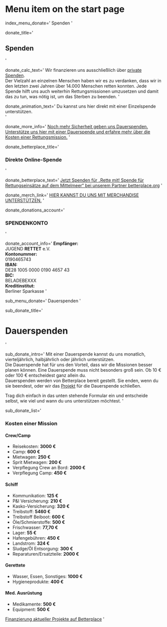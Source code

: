 # Menu item on the start page
index_menu_donate='
Spenden
'

donate_title='
## Spenden
'

donate_calc_text='
Wir finanzieren uns ausschließlich über [private Spenden](/faq#17_Warum_akzeptieren_wir_nur_private_Spenden_).  
Der Vielzahl an einzelnen Menschen haben wir es zu verdanken, dass wir in den letzten zwei Jahren über 14.000 Menschen retten konnten. Jede Spende hilft uns auch weiterhin Rettungsmissionen umzusetzen und damit das zu tun, was nötig ist, um das Sterben zu beenden.
'

donate_animation_text='
Du kannst uns hier direkt mit einer Einzelspende unterstützen.  
'

donate_more_info='
[Noch mehr Sicherheit geben uns Dauerspenden.  
Unterstütze uns hier mit einer Dauerspende und erfahre mehr über die Kosten einer Rettungsmission.](./donations)
'

donate_betterplace_title='
### Direkte Online-Spende
'

donate_betterplace_text='
[Jetzt Spenden für „Rette mit! Spende für Rettungseinsätze auf dem Mittelmeer“ bei unserem Partner betterplace.org](./betterplace)
'

donate_merch_link='
[HIER KANNST DU UNS MIT MERCHANDISE UNTERSTÜTZEN.](/merch)
'

donate_donations_account='
### SPENDENKONTO
'

donate_account_info='
**Empfänger:**  
JUGEND **RETTET** e.V.  
**Kontonummer:**  
0190465743  
**IBAN:**  
DE28 1005 0000 0190 4657 43  
**BIC:**  
BELADEBEXXX  
**Kreditinstitut:**  
Berliner Sparkasse
'

sub_menu_donate='
Dauerspenden
'

sub_donate_title='
# Dauerspenden
'

sub_donate_intro='
Mit einer Dauerspende kannst du uns monatlich, vierteljährlich, halbjährlich oder jährlich unterstützen.  
Die Dauerspende hat für uns den Vorteil, dass wir die Missionen besser planen können. Eine Dauerspende muss nicht besonders groß sein. Ob 10 € oder 100 € entscheidest ganz allein du.  
Dauerspenden werden von Betterplace bereit gestellt. Sie enden, wenn du sie beendest, oder wir das [Projekt](/betterplace) für die Dauerspende schließen.  

Trag dich einfach in das unten stehende Formular ein und entscheide selbst, wie viel und wann du uns unterstützen möchtest. 
'

sub_donate_list='
### Kosten einer Mission

#### Crew/Camp

* Reisekosten: **3000 €** 
* Camp: **600 €**
* Mietwagen: **250 €**
* Sprit Mietwagen: **200 €**
* Verpflegung Crew an Bord: **2000 €**
* Verpflegung Camp: **450 €**

#### Schiff

* Kommunikation: **125 €**
* P&I Versicherung: **210 €**
* Kasko-Versicherung: **320 €**
* Treibstoff: **5460 €**
* Treibstoff Beiboot: **600 €**
* Öle/Schmierstoffe: **500 €**
* Frischwasser: **77,70 €**
* Lager: **55 €**
* Hafengebühren: **450 €**
* Landstrom: **324 €**
* Sludge/Öl Entsorgung: **300 €**
* Reparaturen/Ersatzteile: **2000 €**

#### Gerettete

* Wasser, Essen, Sonstiges: **1000 €**
* Hygieneprodukte: **400 €**

#### Med. Ausrüstung

* Medikamente: **500 €**
* Equipment: **500 €**

[Finanzierung aktueller Projekte auf Betterplace](/betterplace)
'
